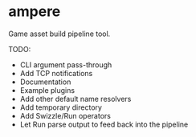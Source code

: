 ampere
======

Game asset build pipeline tool.

TODO:

* CLI argument pass-through
* Add TCP notifications
* Documentation
* Example plugins
* Add other default name resolvers
* Add temporary directory
* Add Swizzle/Run operators
* Let Run parse output to feed back into the pipeline